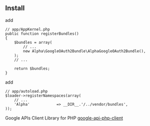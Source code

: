 ## Install

add

    // app/AppKernel.php
    public function registerBundles()
    {
        $bundles = array(
            // ...
            new Alpha\GoogleOAuth2Bundle\AlphaGoogleOAuth2Bundle(),
        );
        // ...
    
        return $bundles;
    }

add

    // app/autoload.php
    $loader->registerNamespaces(array(
        // ...
        'Alpha'            => __DIR__.'/../vendor/bundles',
    ));


Google APIs Client Library for PHP
[google-api-php-client][]

  [google-api-php-client]: http://code.google.com/p/google-api-php-client/downloads/list
